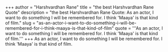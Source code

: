 +++
author = "Harshvardhan Rane"
title = "the best Harshvardhan Rane Quote"
description = "the best Harshvardhan Rane Quote: As an actor, I want to do something I will be remembered for. I think 'Maaya' is that kind of film."
slug = "as-an-actor-i-want-to-do-something-i-will-be-remembered-for-i-think-maaya-is-that-kind-of-film"
quote = '''As an actor, I want to do something I will be remembered for. I think 'Maaya' is that kind of film.'''
+++
As an actor, I want to do something I will be remembered for. I think 'Maaya' is that kind of film.
